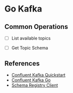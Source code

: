 # Go Kafka

## Common Operations

- [ ] List available topics
- [ ] Get Topic Schema


## References

* [Confluent Kafka Quickstart](https://docs.confluent.io/platform/current/quickstart/ce-docker-quickstart.html)
* [Confluent Kafka Go](https://github.com/confluentinc/confluent-kafka-go)
* [Schema Registry Client](https://github.com/riferrei/srclient)